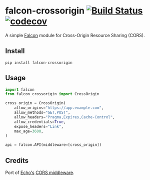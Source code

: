 # falcon-crossorigin [![Build Status](https://travis-ci.com/alexferl/falcon-crossorigin.svg?branch=master)](https://travis-ci.com/alexferl/falcon-crossorigin) [![codecov](https://codecov.io/gh/alexferl/falcon-crossorigin/branch/master/graph/badge.svg)](https://codecov.io/gh/alexferl/falcon-crossorigin)

A simple [Falcon](https://github.com/falconry/falcon) module for Cross-Origin Resource Sharing (CORS).


## Install
```shell script
pip install falcon-crossorigin
```

## Usage
```python
import falcon
from falcon_crossorigin import CrossOrigin

cross_origin = CrossOrigin(
    allow_origins="https://app.example.com",
    allow_methods="GET,POST",
    allow_headers="Pragma,Expires,Cache-Control",
    allow_credentials=True,
    expose_headers="Link",
    max_age=3600,
)

api = falcon.API(middleware=[cross_origin])
```

## Credits
Port of [Echo's](https://github.com/labstack/echo) [CORS middleware](https://github.com/labstack/echo/blob/1f6cc362cc91b22e5889b2674e45cf3545d6ee21/middleware/cors.go).
